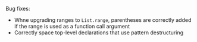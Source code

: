 Bug fixes:
- Whne upgrading ranges to `List.range`, parentheses are correctly added if the range is used as a function call argument
- Correctly space top-level declarations that use pattern destructuring
